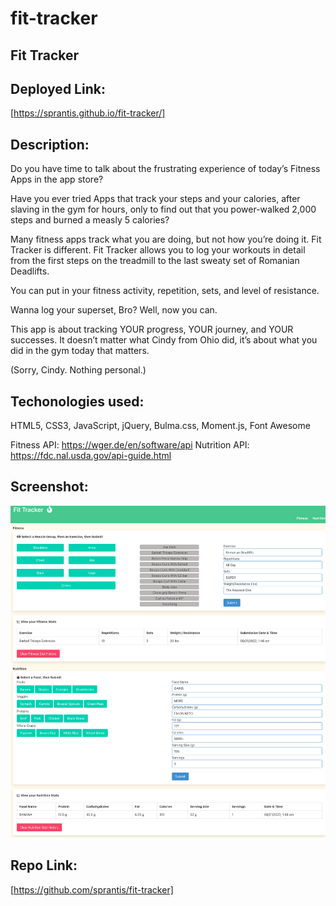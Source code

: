 # fit-tracker
## Fit Tracker

## Deployed Link:
[https://sprantis.github.io/fit-tracker/]

## Description: 
Do you have time to talk about the frustrating experience of today’s Fitness Apps in the app store?

Have you ever tried Apps that track your steps and your calories, after slaving in the gym for hours, only to find out that you power-walked 2,000 steps and burned a measly 5 calories?

Many fitness apps track what you are doing, but not how you’re doing it. Fit Tracker is different. 
Fit Tracker allows you to log your workouts in detail from the first steps on the treadmill to the last sweaty set of Romanian Deadlifts. 

You can put in your fitness activity, repetition, sets, and level of resistance.

Wanna log your superset, Bro? Well, now you can. 

This app is about tracking YOUR progress, YOUR journey, and YOUR successes. It doesn’t matter what Cindy from Ohio did, it’s about what you did in the gym today that matters.

(Sorry, Cindy. Nothing personal.)




## Techonologies used: 
HTML5, CSS3, JavaScript, jQuery, Bulma.css, Moment.js, Font Awesome

Fitness API: https://wger.de/en/software/api
Nutrition API: https://fdc.nal.usda.gov/api-guide.html


## Screenshot:
![Fit Tracker Screenshot](./assets/images/fit-tracker.png)

## Repo Link:
[https://github.com/sprantis/fit-tracker]
